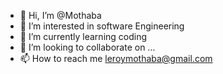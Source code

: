 - 👋 Hi, I’m @Mothaba
- 👀 I’m interested in software Engineering 
- 🌱 I’m currently learning coding
- 💞️ I’m looking to collaborate on ...
- 📫 How to reach me leroymothaba@gmail.com

<!---
Mothaba/Mothaba is a ✨ special ✨ repository because its `README.md` (this file) appears on your GitHub profile.
You can click the Preview link to take a look at your changes.
--->
